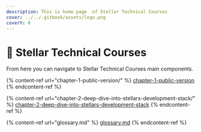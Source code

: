 ```yaml
---
description: This is home page  of Stellar Technical Courses
cover: ../../.gitbook/assets/logo.png
coverY: 0
---
```


# 📒 Stellar Technical Courses

From here you can navigate to Stellar Technical Courses main components.

{% content-ref url="chapter-1-public-version/" %}
[chapter-1-public-version](chapter-1-public-version/)
{% endcontent-ref %}

{% content-ref url="chapter-2-deep-dive-into-stellars-development-stack/" %}
[chapter-2-deep-dive-into-stellars-development-stack](chapter-2-deep-dive-into-stellars-development-stack/)
{% endcontent-ref %}

{% content-ref url="glossary.md" %}
[glossary.md](glossary.md)
{% endcontent-ref %}

